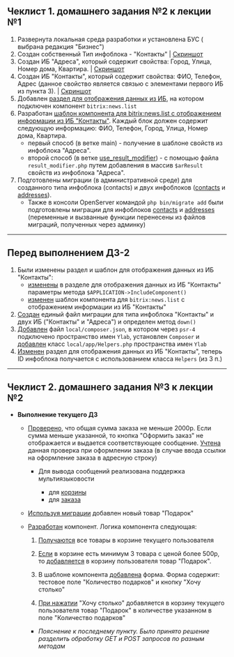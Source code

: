 ## Чеклист 1. домашнего задания №2 к лекции №1

1. Развернута локальная среда разработки и установлена БУС ( выбрана редакция "Бизнес")
2. Создан собственный Тип инфоблока - "Контакты" | [Скриншот](https://github.com/MaksimKuwsz/screenshots/blob/main/homework-2/type-contacts.jpg)
3. Создан ИБ "Адреса", который содержит свойства: Город, Улица, Номер дома, Квартира. | [Скриншот](https://github.com/MaksimKuwsz/screenshots/blob/main/homework-2/ib-addresses.jpg)
4. Создан ИБ "Контакты", который содержит свойства: ФИО, Телефон, Адрес (данное свойство является связью с элементами первого ИБ из пункта 3). | [Скриншот](https://github.com/MaksimKuwsz/screenshots/blob/main/homework-2/ib-contacts.jpg)
5. Добавлен [раздел для отображения данных из ИБ](https://github.com/MaksimKuwsz/bitrix-homework-proj/blob/main/lesson%202/index.php), на котором подключен компонент `bitrix:news.list`
6. Разработан [шаблон компонента для bitrix:news.list с отображением информации из ИБ "Контакты"](https://github.com/MaksimKuwsz/bitrix-homework-proj/blob/main/local/templates/.default/components/bitrix/news.list/welcome/template.php). Каждый блок должен содержит следующую информацию: ФИО, Телефон, Город, Улица, Номер дома, Квартира.
   - первый способ (в ветке main) - получение в шаблоне свойств из инфоблока "Адреса".
   - второй способ (в ветке [use_result_modifier](https://github.com/MaksimKuwsz/bitrix-homework-proj/tree/use_result_modifier/local/templates/.default/components/bitrix/news.list/welcome)) - с помощью файла `result_modifier.php` путем добавления в массив `$arResult` свойств из инфоблока "Адреса".
7. Подготовлены миграции (в административной среде) для созданного типа инфоблока (contacts) и двух инфоблоков ([contacts](https://github.com/MaksimKuwsz/bitrix-homework-proj/blob/main/local/php_interface/migrations/Migration_contacts20220528195712.php) и [addresses](https://github.com/MaksimKuwsz/bitrix-homework-proj/blob/main/local/php_interface/migrations/Migration_addresses20220528195802.php)).
   - Также в консоли OpenServer командой `php bin/migrate add` были подготовлены миграции для инфоблоков [contacts](https://github.com/MaksimKuwsz/bitrix-homework-proj/blob/main/local/php_interface/migrations/Version20220528224920.php) и [addresses](https://github.com/MaksimKuwsz/bitrix-homework-proj/blob/main/local/php_interface/migrations/Version20220528225110.php) (переменные и вызванные функции перенесены из
     файлов миграций, полученных через админку)

---

## Перед выполнением ДЗ-2

1. Были изменены раздел и шаблон для отображения данных из ИБ "Контакты":
   - [изменены](https://github.com/MaksimKuwsz/bitrix-homework-proj/blob/main/lesson%202/index.php) в разделe для отображения данных из ИБ "Контакты" параметры метода `$APPLICATION->IncludeComponent()`
   - [изменен](https://github.com/MaksimKuwsz/bitrix-homework-proj/blob/main/local/templates/.default/components/bitrix/news.list/welcome/template.php) шаблон компонента для `bitrix:news.list` с отображением информации из ИБ "Контакты"
2. [Создан](https://github.com/MaksimKuwsz/bitrix-homework-proj/blob/main/local/php_interface/migrations/Version20220603053407.php) единый файл миграции для типа инфоблока "Контакты" и двух ИБ ("Контакты" и "Адреса") и определен метод `down()`
3. [Добавлен](https://github.com/MaksimKuwsz/bitrix-homework-proj/blob/main/local/composer.json) файл `local/composer.json`, в котором через `psr-4` подключено пространство имен `Ylab`, установлен `Composer` и [добавлен](https://github.com/MaksimKuwsz/bitrix-homework-proj/blob/main/local/app/Helpers.php) класс `local/app/Helpers.php` пространства имен `Ylab`
4. [Изменен](https://github.com/MaksimKuwsz/bitrix-homework-proj/blob/main/lesson%202/index.php) раздел для отображения данных из ИБ "Контакты", теперь ID инфоблока получается с использованием класса `Helpers` (из 3 п.)

---

## Чеклист 2. домашнего задания №3 к лекции №2

- **Выполнение текущего ДЗ**

  - [Проверено](https://github.com/MaksimKuwsz/bitrix-homework-proj/blob/main/local/templates/.default/components/bitrix/sale.basket.basket/custom_basket/mutator.php#L347), что общая сумма заказа не меньше 2000р. Если сумма меньше указанной, то кнопка "Оформить заказ" не отображается и выдается соответствующее сообщение.
    [Учтена](https://github.com/MaksimKuwsz/bitrix-homework-proj/blob/main/local/templates/.default/components/bitrix/sale.order.ajax/custom_order/template.php#L256) данная проверка при оформлении заказа (в случае ввода ссылки на оформление заказа в адресную строку)

    - Для вывода сообщений реализована поддержка мультиязыковости

      - для [корзины](https://github.com/MaksimKuwsz/bitrix-homework-proj/tree/main/local/templates/.default/components/bitrix/sale.basket.basket/custom_basket/lang)
      - для [заказа](https://github.com/MaksimKuwsz/bitrix-homework-proj/tree/main/local/templates/.default/components/bitrix/sale.order.ajax/custom_order/lang)

  - [Используя миграции](https://github.com/MaksimKuwsz/bitrix-homework-proj/blob/main/local/php_interface/migrations/Version20220603053408.php) добавлен новый товар "Подарок"

  - [Разработан](https://github.com/MaksimKuwsz/bitrix-homework-proj/tree/main/local/components/ylab/gifts) компонент. Логика компонента следующая:

    1. [Получаются](https://github.com/MaksimKuwsz/bitrix-homework-proj/blob/main/local/components/ylab/gifts/class.php#L42) все товары в корзине текущего пользователя

    2. [Если](https://github.com/MaksimKuwsz/bitrix-homework-proj/blob/main/local/components/ylab/gifts/class.php#L125) в корзине есть минимум 3 товара с ценой более 500р, то [добавляется](https://github.com/MaksimKuwsz/bitrix-homework-proj/blob/main/local/components/ylab/gifts/class.php#L152) в корзину пользователя товар "Подарок".

    3. В шаблоне компонента [добавлена](https://github.com/MaksimKuwsz/bitrix-homework-proj/blob/main/local/components/ylab/gifts/templates/.default/template.php#L21) форма. Форма содержит: тестовое поле "Количество подарков" и кнопку "Хочу столько"

    4. [При нажатии](https://github.com/MaksimKuwsz/bitrix-homework-proj/blob/main/local/components/ylab/gifts/class.php#L99) "Хочу столько" добавляется в корзину текущего пользователя товар "Подарок" в количестве указанном в поле "Количество подарков"
      - _Пояснение к последнему пункту. Было принято решение разделить обработку GET и POST запросов по разным методам_
